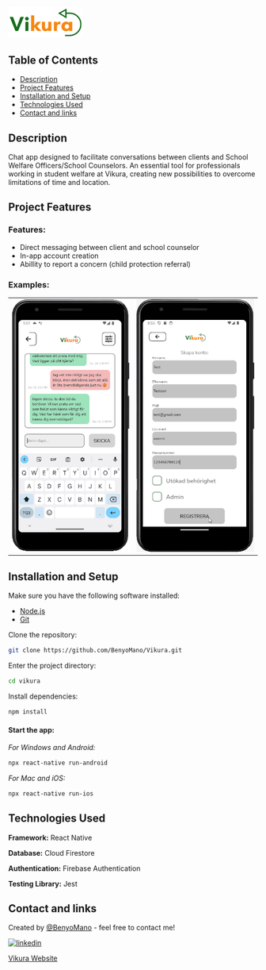 <img style="width: 150px" src="./src/assets/images/transparent-slim.png">

## Table of Contents

- [Description](#description)
- [Project Features](#project-features)
- [Installation and Setup](#installation-and-setup)
- [Technologies Used](#technologies-used)
- [Contact and links](#contact-and-links)

## Description

Chat app designed to facilitate conversations between clients and School Welfare Officers/School Counselors. An essential tool for professionals working in student welfare at Vikura, creating new possibilities to overcome limitations of time and location.

## Project Features

### Features:

- Direct messaging between client and school counselor
- In-app account creation
- Abillity to report a concern (child protection referral)

### Examples:

<table>
  <tr>
    <td><img src="./src/assets/images/Animation1.gif" width="250px"></td>
    <td><img src="./src/assets/images/Animation.gif" 
    width="250px"></td>
  </tr>
</table>

## Installation and Setup

Make sure you have the following software installed:

- [Node.js](https://nodejs.org/)
- [Git](https://git-scm.com/)

Clone the repository:

```bash
git clone https://github.com/BenyoMano/Vikura.git
```

Enter the project directory:

```bash
cd vikura
```

Install dependencies:

```bash
npm install
```

#### Start the app:

_For Windows and Android:_

```bash
npx react-native run-android
```

_For Mac and iOS:_

```bash
npx react-native run-ios
```

## Technologies Used

**Framework:** React Native

**Database:** Cloud Firestore

**Authentication:** Firebase Authentication

**Testing Library:** Jest

## Contact and links

Created by [@BenyoMano](https://github.com/BenyoMano) - feel free to contact me!

[![linkedin](https://img.shields.io/badge/linkedin-0A66C2?style=for-the-badge&logo=linkedin&logoColor=white)](https://www.linkedin.com/in/benjamin-berg-b82b6717a/)

[Vikura Website](https://vikura.se)
